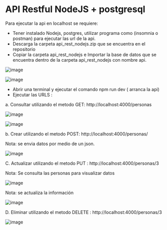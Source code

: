 # API Restful NodeJS + postgresql

Para ejecutar la api en localhost se requiere:

- Tener instalado Nodejs, postgres, utilizar programa como (insomnia o postman) para ejecutar las url de la api.
- Descarga la carpeta api_rest_nodejs.zip que se encuentra en el repositorio
- Copiar la carpeta api_rest_nodejs e Importar la base de datos que se encuentra dentro de la carpeta api_rest_nodejs con nombre api.

![image](https://user-images.githubusercontent.com/87329633/151477471-18bc1532-bef2-4905-909c-b590ae17eac8.png)


![image](https://user-images.githubusercontent.com/87329633/151293912-87f2e5ec-ae0c-49a6-880f-f43c08f2f093.png)



- Abrir una terminal y ejecutar el comando npm run dev ( arranca la api)
- Ejecutar las URLS : 


a. Consultar utilizando el metodo GET: http://localhost:4000/personas

![image](https://user-images.githubusercontent.com/87329633/151466405-0939568c-475a-48bc-8ee3-fe1ac146b5c8.png)



![image](https://user-images.githubusercontent.com/87329633/151466305-8438b3cc-75ef-41a9-88af-fcbc235253cc.png)




b. Crear utilizando el metodo POST: http://localhost:4000/personas/

Nota: se envia datos por medio de un json.

![image](https://user-images.githubusercontent.com/87329633/151466139-af960264-214e-492e-95ac-26851c076c61.png)





C. Actualizar utilizando el metodo PUT : http://localhost:4000/personas/3

Nota: Se consulta las personas para visualizar datos


![image](https://user-images.githubusercontent.com/87329633/151292600-c6eeacc9-1154-4e15-a665-addbbfe66057.png)

Nota: se actualiza la información 

![image](https://user-images.githubusercontent.com/87329633/151292615-0f72e368-7b15-4c88-86b6-6ad02d3cf8e5.png)



D. Eliminar utilizando el metodo DELETE : http://localhost:4000/personas/3


![image](https://user-images.githubusercontent.com/87329633/151292741-45e091fe-bdc2-4efc-bc80-e80853c22aed.png)

